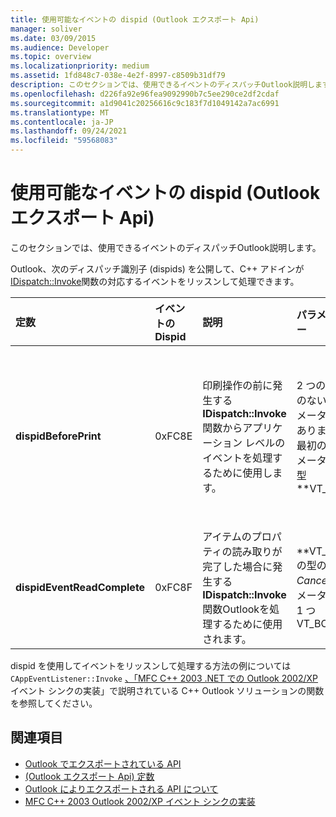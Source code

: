 ```yaml
---
title: 使用可能なイベントの dispid (Outlook エクスポート Api)
manager: soliver
ms.date: 03/09/2015
ms.audience: Developer
ms.topic: overview
ms.localizationpriority: medium
ms.assetid: 1fd848c7-038e-4e2f-8997-c8509b31df79
description: このセクションでは、使用できるイベントのディスパッチOutlook説明します。
ms.openlocfilehash: d226fa92e96fea9092990b7c5ee290ce2df2cdaf
ms.sourcegitcommit: a1d9041c20256616c9c183f7d1049142a7ac6991
ms.translationtype: MT
ms.contentlocale: ja-JP
ms.lasthandoff: 09/24/2021
ms.locfileid: "59568083"
---
```

# <a name="available-events-and-their-dispids-outlook-exported-apis"></a>使用可能なイベントの dispid (Outlook エクスポート Api)

このセクションでは、使用できるイベントのディスパッチOutlook説明します。
  
Outlook、次のディスパッチ識別子 (dispids) を公開して、C++ アドインが[IDispatch::Invoke](https://docs.microsoft.com/previous-versions/windows/desktop/api/oaidl/nf-oaidl-idispatch-invoke)関数の対応するイベントをリッスンして処理できます。 
  
|**定数**|**イベントの Dispid**|**説明**|**パラメーター**|**注釈**|
|:-----|:-----|:-----|:-----|:-----|
|**dispidBeforePrint** <br/> |0xFC8E  <br/> |印刷操作の前に発生する **IDispatch::Invoke** 関数からアプリケーション レベルのイベントを処理するために使用します。  <br/> | 2 つの名前のないパラメーターがあります。  <br/>  最初のパラメーターは型 **VT_BOOL|VT_BREF**。 イベント **VARIANT_TRUE** を取り消す場合は、このパラメーターの値を返します。  <br/>  2 番目のパラメーターは使用されないので、無視する必要があります。  <br/> |この dispid は、2010 年Outlook使用できます。  <br/> |
|**dispidEventReadComplete** <br/> |0xFC8F  <br/> |アイテムのプロパティの読み取りが完了した場合に発生する **IDispatch::Invoke** 関数Outlookを処理するために使用されます。  <br/> |**VT_BOOL の型の  _Cancel_ パラメーターは 1 つVT_BOOL|VT_BREF**。 この **パラメーター VARIANT_TRUE** 値を返して、読み取り操作を取り消します。  <br/> |この dispid は、2010 年Outlook使用できます。  <br/> このイベントは、Exchange クライアント拡張機能 (ECE) イベント **IExchExtMessageEvents::OnReadComplete** に対応し、Outlook 2013 以降にオブジェクト モデルに追加された **ReadComplete** イベントにも対応します。  <br/> |
   
dispid を使用してイベントをリッスンして処理する方法の例については `CAppEventListener::Invoke` [、「MFC C++ 2003 .NET での Outlook 2002/XP](https://www.codeproject.com/Articles/4230/Implementing-Outlook-2002-XP-Event-Sinks-in-MFC-C)イベント シンクの実装」で説明されている C++ Outlook ソリューションの関数を参照してください。
  
## <a name="see-also"></a>関連項目

- [Outlook でエクスポートされている API](outlook-exported-apis.md)
- [(Outlook エクスポート Api) 定数](constants-outlook-exported-apis.md)
- [Outlook によりエクスポートされる API について](about-apis-exported-by-outlook.md)
- [MFC C++ 2003 Outlook 2002/XP イベント シンクの実装](https://www.codeproject.com/Articles/4230/Implementing-Outlook-2002-XP-Event-Sinks-in-MFC-C)

